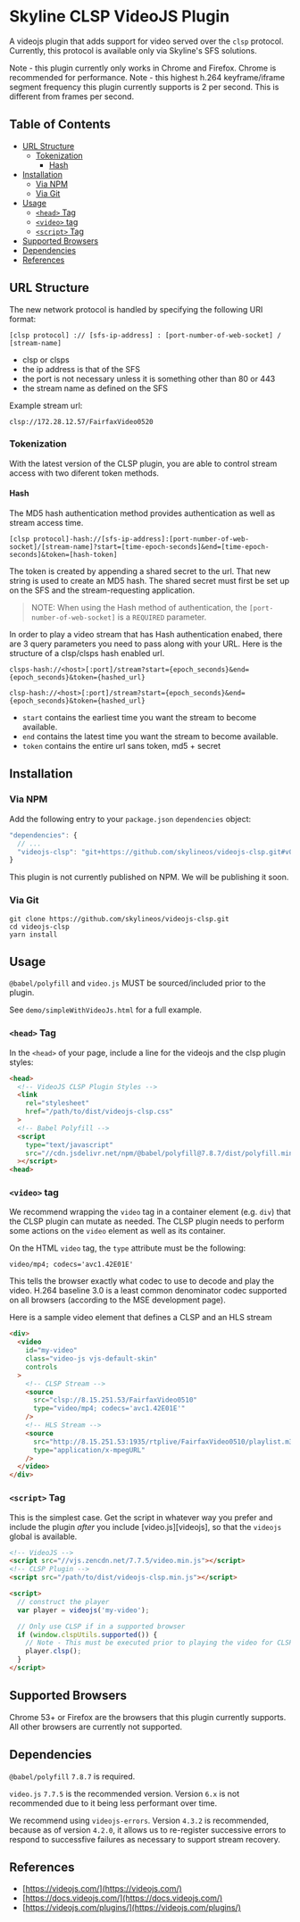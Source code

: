 # Skyline CLSP VideoJS Plugin <!-- omit in toc -->

A videojs plugin that adds support for video served over the `clsp` protocol.
Currently, this protocol is available only via Skyline's SFS solutions.

Note - this plugin currently only works in Chrome and Firefox.  Chrome is recommended for performance.
Note - this highest h.264 keyframe/iframe segment frequency this plugin currently supports is 2 per second.  This is different from frames per second.

## Table of Contents <!-- omit in toc -->

- [URL Structure](#url-structure)
  - [Tokenization](#tokenization)
    - [Hash](#hash)
- [Installation](#installation)
  - [Via NPM](#via-npm)
  - [Via Git](#via-git)
- [Usage](#usage)
  - [`<head>` Tag](#head-tag)
  - [`<video>` tag](#video-tag)
  - [`<script>` Tag](#script-tag)
- [Supported Browsers](#supported-browsers)
- [Dependencies](#dependencies)
- [References](#references)

## URL Structure

The new network protocol is handled by specifying the following URI format:

`[clsp protocol] :// [sfs-ip-address] : [port-number-of-web-socket] / [stream-name]`

* clsp or clsps
* the ip address is that of the SFS
* the port is not necessary unless it is something other than 80 or 443
* the stream name as defined on the SFS

Example stream url:

`clsp://172.28.12.57/FairfaxVideo0520`

### Tokenization

With the latest version of the CLSP plugin, you are able to control stream
access with two diferent token methods.

#### Hash

The MD5 hash authentication method provides authentication as well as stream
access time.

`[clsp protocol]-hash://[sfs-ip-address]:[port-number-of-web-socket]/[stream-name]?start=[time-epoch-seconds]&end=[time-epoch-seconds]&token=[hash-token]`

The token is created by appending a shared secret to the url. That new string is
used to create an MD5 hash. The shared secret must first be set up on the SFS and
the stream-requesting application.

> NOTE: When using the Hash method of authentication, the `[port-number-of-web-socket]` is a `REQUIRED` parameter.

In order to play a video stream that has Hash authentication enabed, there are 3 query parameters you need to pass
along with your URL. Here is the structure of a clsp/clsps hash enabled url.

```
clsps-hash://<host>[:port]/stream?start={epoch_seconds}&end={epoch_seconds}&token={hashed_url}

clsp-hash://<host>[:port]/stream?start={epoch_seconds}&end={epoch_seconds}&token={hashed_url}
```

- `start` contains the earliest time you want the stream to become available.
- `end` contains the latest time you want the stream to become available.
- `token` contains the entire url sans token, md5 + secret

## Installation

### Via NPM

Add the following entry to your `package.json` `dependencies` object:

```javascript
"dependencies": {
  // ...
  "videojs-clsp": "git+https://github.com/skylineos/videojs-clsp.git#v0.15.0",
}
```

This plugin is not currently published on NPM.  We will be publishing it soon.


### Via Git

```
git clone https://github.com/skylineos/videojs-clsp.git
cd videojs-clsp
yarn install
```

## Usage

`@babel/polyfill` and `video.js` MUST be sourced/included prior to the plugin.

See `demo/simpleWithVideoJs.html` for a full example.

### `<head>` Tag

In the `<head>` of your page, include a line for the videojs and the clsp plugin styles:

```html
<head>
  <!-- VideoJS CLSP Plugin Styles -->
  <link
    rel="stylesheet"
    href="/path/to/dist/videojs-clsp.css"
  >
  <!-- Babel Polyfill -->
  <script
    type="text/javascript"
    src="//cdn.jsdelivr.net/npm/@babel/polyfill@7.8.7/dist/polyfill.min.js"
  ></script>
<head>
```


### `<video>` tag

We recommend wrapping the `video` tag in a container element (e.g. `div`) that
the CLSP plugin can mutate as needed.  The CLSP plugin needs to perform some
actions on the `video` element as well as its container.

On the HTML `video` tag, the `type` attribute must be the following:

`video/mp4; codecs='avc1.42E01E'`

This tells the browser exactly what codec to use to decode and play the video.
H.264 baseline 3.0 is a least common denominator codec supported on all browsers
(according to the MSE development page).

Here is a sample video element that defines a CLSP and an HLS stream

```html
<div>
  <video
    id="my-video"
    class="video-js vjs-default-skin"
    controls
  >
    <!-- CLSP Stream -->
    <source
      src="clsp://8.15.251.53/FairfaxVideo0510"
      type="video/mp4; codecs='avc1.42E01E'"
    />
    <!-- HLS Stream -->
    <source
      src="http://8.15.251.53:1935/rtplive/FairfaxVideo0510/playlist.m3u8"
      type="application/x-mpegURL"
    />
  </video>
</div>
```


### `<script>` Tag

This is the simplest case. Get the script in whatever way you prefer and include the plugin _after_ you include [video.js][videojs], so that the `videojs` global is available.

```html
<!-- VideoJS -->
<script src="//vjs.zencdn.net/7.7.5/video.min.js"></script>
<!-- CLSP Plugin -->
<script src="/path/to/dist/videojs-clsp.min.js"></script>

<script>
  // construct the player
  var player = videojs('my-video');

  // Only use CLSP if in a supported browser
  if (window.clspUtils.supported()) {
    // Note - This must be executed prior to playing the video for CLSP streams
    player.clsp();
  }
</script>
```

## Supported Browsers

Chrome 53+ or Firefox are the browsers that this plugin currently supports.  All other browsers are currently not supported.


## Dependencies

`@babel/polyfill` `7.8.7` is required.

`video.js` `7.7.5` is the recommended version.  Version `6.x` is not recommended due to it being less performant over time.

We recommend using `videojs-errors`.  Version `4.3.2` is recommended, because as of version `4.2.0`, it allows us to re-register successive errors to respond to successfive failures as necessary to support stream recovery.


## References

* [https://videojs.com/](https://videojs.com/)
* [https://docs.videojs.com/](https://docs.videojs.com/)
* [https://videojs.com/plugins/](https://videojs.com/plugins/)
